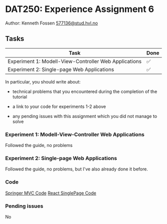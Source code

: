 # DAT250: Experience Assignment 6

Author: Kenneth Fossen 577136@stud.hvl.no

## Tasks

| Task | Done |
| --- | --- |
| Experiment 1: Modell-View-Controller Web Applications | :white_check_mark: |
| Experiment 2: Single-page Web Applications | :white_check_mark: |

In particular, you should write about:

- technical problems that you encountered during the completion of the tutorial

- a link to your code for experiments 1-2 above

- any pending issues with this assignment which you did not manage to solve

### Experiment 1: Modell-View-Controller Web Applications

Followed the guide, no problems

### Experiment 2: Single-page Web Applications

Followed the guide, no problems, but I've also already done it before.

### Code

[Springer MVC Code](mvc/)
[React SinglePage Code](singlepage/)

### Pending issues

No